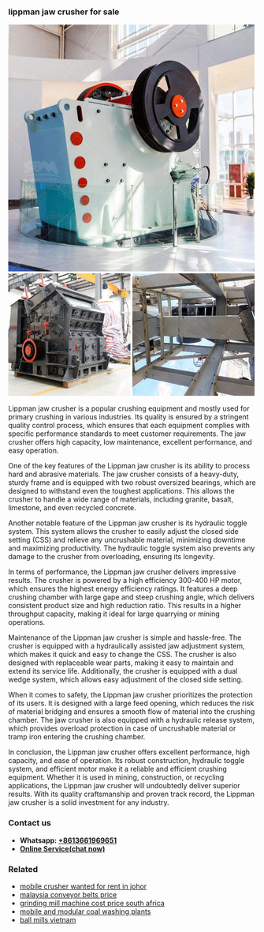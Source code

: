 <h3>lippman jaw crusher for sale</h3><img src='1704856739.jpg' alt=''><p>Lippman jaw crusher is a popular crushing equipment and mostly used for primary crushing in various industries. Its quality is ensured by a stringent quality control process, which ensures that each equipment complies with specific performance standards to meet customer requirements. The jaw crusher offers high capacity, low maintenance, excellent performance, and easy operation.</p><p>One of the key features of the Lippman jaw crusher is its ability to process hard and abrasive materials. The jaw crusher consists of a heavy-duty, sturdy frame and is equipped with two robust oversized bearings, which are designed to withstand even the toughest applications. This allows the crusher to handle a wide range of materials, including granite, basalt, limestone, and even recycled concrete.</p><p>Another notable feature of the Lippman jaw crusher is its hydraulic toggle system. This system allows the crusher to easily adjust the closed side setting (CSS) and relieve any uncrushable material, minimizing downtime and maximizing productivity. The hydraulic toggle system also prevents any damage to the crusher from overloading, ensuring its longevity.</p><p>In terms of performance, the Lippman jaw crusher delivers impressive results. The crusher is powered by a high efficiency 300-400 HP motor, which ensures the highest energy efficiency ratings. It features a deep crushing chamber with large gape and steep crushing angle, which delivers consistent product size and high reduction ratio. This results in a higher throughput capacity, making it ideal for large quarrying or mining operations.</p><p>Maintenance of the Lippman jaw crusher is simple and hassle-free. The crusher is equipped with a hydraulically assisted jaw adjustment system, which makes it quick and easy to change the CSS. The crusher is also designed with replaceable wear parts, making it easy to maintain and extend its service life. Additionally, the crusher is equipped with a dual wedge system, which allows easy adjustment of the closed side setting.</p><p>When it comes to safety, the Lippman jaw crusher prioritizes the protection of its users. It is designed with a large feed opening, which reduces the risk of material bridging and ensures a smooth flow of material into the crushing chamber. The jaw crusher is also equipped with a hydraulic release system, which provides overload protection in case of uncrushable material or tramp iron entering the crushing chamber.</p><p>In conclusion, the Lippman jaw crusher offers excellent performance, high capacity, and ease of operation. Its robust construction, hydraulic toggle system, and efficient motor make it a reliable and efficient crushing equipment. Whether it is used in mining, construction, or recycling applications, the Lippman jaw crusher will undoubtedly deliver superior results. With its quality craftsmanship and proven track record, the Lippman jaw crusher is a solid investment for any industry.</p><h3>Contact us</h3><ul><li><strong>Whatsapp:&nbsp;<a href="https://wa.me/8613661969651">+8613661969651</a></strong></li><li><a href="https://swt.shibang-china.com/?git&amp;zhl&amp;lippman jaw crusher for sale"><strong>Online Service(chat now)</strong></a></li></ul><h3>Related</h3><ul><li><a href='mobile crusher wanted for rent in johor.md'>mobile crusher wanted for rent in johor</a></li><li><a href='malaysia conveyor belts price.md'>malaysia conveyor belts price</a></li><li><a href='grinding mill machine cost price south africa.md'>grinding mill machine cost price south africa</a></li><li><a href='mobile and modular coal washing plants.md'>mobile and modular coal washing plants</a></li><li><a href='ball mills vietnam.md'>ball mills vietnam</a></li></ul>